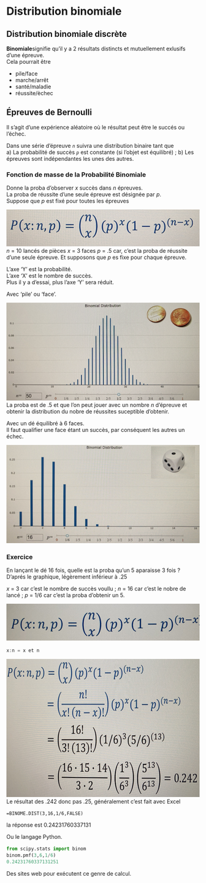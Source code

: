 # **Distribution binomiale**
## **Distribution binomiale discrète**
**Binomiale**signifie qu’il y a 2 résultats distincts et mutuellement exlusifs d’une épreuve.  
Cela pourrait être 
* pile/face
* marche/arrêt
* santé/maladie
* réussite/èchec
## **Épreuves de Bernoulli**
Il s’agit d’une expérience aléatoire où le résultat peut être le succés ou l’échec.

Dans une série d’épreuve _`n`_ suivra une distribution binaire tant que  
a) La probabilité de succès _`p`_ est constante (si l’objet est équilibré) ;
b) Les épreuves sont indépendantes les unes des autres.
### **Fonction de masse de la Probabilité Binomiale**
Donne la proba d’observer _x_ succès dans _n_ épreuves.  
La proba de réussite d’une seule épreuve est désignée par _p_.  
Suppose que _p_ est fixé pour toutes les épreuves
<a href="#"><div align="center"><img src="../../assets/binomialProbabilityFunction.jpg" height="96px"></div></a>
_n_ = 10 lancés de pièces
_x_ = 3 faces
_p_ = .5 car, c’est la proba de réussite d’une seule épreuve. Et supposons que _p_ es fixe pour chaque épreuve.

L’axe ‘Y’ est la probabilité.  
L’axe ‘X’ est le nombre de succès.  
Plus il y a d’essai, plus l’axe ‘Y’ sera réduit.

Avec ‘pile’ ou ‘face’.
<a href="#"><div align="center"><img src="../../assets/binomialDistribution.jpg" height="auto"></div></a>
La proba est de .5 et que l’on peut jouer avec un nombre _n_ d’épreuve et obtenir la distribution du nobre de réussites suceptible d’obtenir.

Avec un dé équilibré à 6 faces.  
Il faut qualifier une face étant un succès, par conséquent les autres un échec.
<a href="#"><div align="center"><img src="../../assets/binomialDistribution1.jpg" height="auto"></div></a>

### Exercice
En lançant le dé 16 fois, quelle est la proba qu’un 5 aparaisse 3 fois ?  
D’aprés le graphique, légèrement inférieur à .25

_x_ = 3 car c’est le nombre de succès voullu ;
_n_ = 16 car c’est le nobre de lancé ;
_p_ = 1/6 car c’est la proba d’obtenir un 5.

<a href="#"><div align="center"><img src="../../assets/abbreviatedBinomialProbabilityFunction.jpg" height="96"></div></a>
```js
x:n = x et n
```
<a href="#"><div align="center"><img src="../../assets/finaleBinomialProbabilityFunction.jpg" height="360"></div></a>
Le résultat des .242 donc pas .25, généralement c’est fait avec Excel
```xls
=BINOME.DIST(3,16,1/6,FALSE)
```
la réponse est 0.24231760337131

Ou le langage Python.
```py
from scipy.stats import binom
binom.pmf(3,6,1/6)
0.24231760337131251
```
Des sites web pour exécutent ce genre de calcul.